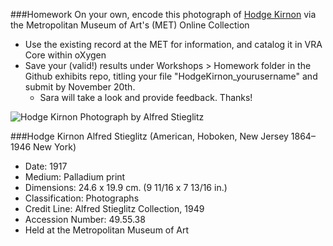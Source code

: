 ###Homework
On your own, encode this photograph of [Hodge Kirnon](http://www.metmuseum.org/collection/the-collection-online/search/269445?rpp=30&pg=1&ft=alfred+stieglitz&pos=17) via the Metropolitan Museum of Art's (MET) Online Collection
* Use the existing record at the MET for information, and catalog it in VRA Core within oXygen
* Save your (valid!) results under Workshops > Homework folder in the Github exhibits repo, titling your file "HodgeKirnon_yourusername" and submit by November 20th. 
  * Sara will take a look and provide feedback. Thanks!

![Hodge Kirnon Photograph by Alfred Stieglitz](http://images.metmuseum.org/CRDImages/ph/web-large/DP223962.jpg) 


###Hodge Kirnon
Alfred Stieglitz 
(American, Hoboken, New Jersey 1864–1946 New York)
* Date: 1917
* Medium: Palladium print
* Dimensions: 24.6 x 19.9 cm. (9 11/16 x 7 13/16 in.)
* Classification: Photographs
* Credit Line: Alfred Stieglitz Collection, 1949
* Accession Number: 49.55.38
* Held at the Metropolitan Museum of Art
